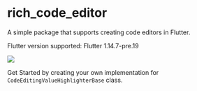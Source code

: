 # rich_code_editor

A simple package that supports creating code editors in Flutter.

Flutter version supported: Flutter 1.14.7-pre.19

![](https://github.com/psovit/rich_code_editor/blob/master/demo.gif)

Get Started by creating your own implementation for `CodeEditingValueHighlighterBase` class.